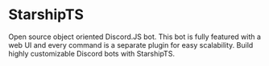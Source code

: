 # StarshipTS
Open source object oriented Discord.JS bot. This bot is fully featured with a web UI and every command is a separate plugin for easy scalability. Build highly customizable Discord bots with StarshipTS.
